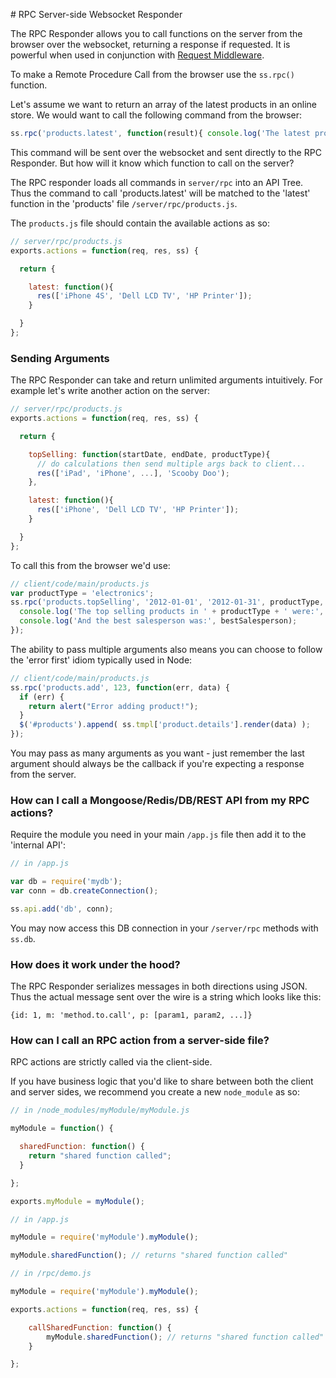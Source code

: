 # RPC Server-side Websocket Responder

The RPC Responder allows you to call functions on the server from the browser over the websocket, returning a response if requested. It is powerful when used in conjunction with [Request Middleware](https://github.com/socketstream/socketstream/blob/master/doc/guide/en/request_middleware.md).

To make a Remote Procedure Call from the browser use the `ss.rpc()` function.

Let's assume we want to return an array of the latest products in an online store. We would want to call the following command from the browser:

``` javascript
ss.rpc('products.latest', function(result){ console.log('The latest products are:', result); })
```

This command will be sent over the websocket and sent directly to the RPC Responder. But how will it know which function to call on the server?

The RPC responder loads all commands in `server/rpc` into an API Tree. Thus the command to call 'products.latest' will be matched to the 'latest' function in the 'products' file `/server/rpc/products.js`.

The `products.js` file should contain the available actions as so:

``` javascript
// server/rpc/products.js
exports.actions = function(req, res, ss) {

  return {

    latest: function(){
      res(['iPhone 4S', 'Dell LCD TV', 'HP Printer']);
    }

  }
};
```

### Sending Arguments

The RPC Responder can take and return unlimited arguments intuitively. For example let's write another action on the server:

``` javascript
// server/rpc/products.js
exports.actions = function(req, res, ss) {

  return {

    topSelling: function(startDate, endDate, productType){
      // do calculations then send multiple args back to client...
      res(['iPad', 'iPhone', ...], 'Scooby Doo');
    },

    latest: function(){
      res(['iPhone', 'Dell LCD TV', 'HP Printer']);
    }

  }
};
```

To call this from the browser we'd use:

``` javascript
// client/code/main/products.js
var productType = 'electronics';
ss.rpc('products.topSelling', '2012-01-01', '2012-01-31', productType, function(products, bestSalesperson) {
  console.log('The top selling products in ' + productType + ' were:', products);
  console.log('And the best salesperson was:', bestSalesperson);
});
```

The ability to pass multiple arguments also means you can choose to follow the 'error first' idiom typically used in Node:

``` javascript
// client/code/main/products.js
ss.rpc('products.add', 123, function(err, data) {
  if (err) {
    return alert("Error adding product!");
  }
  $('#products').append( ss.tmpl['product.details'].render(data) );
});
```

You may pass as many arguments as you want - just remember the last argument should always be the callback if you're expecting a response from the server.


### How can I call a Mongoose/Redis/DB/REST API from my RPC actions?

Require the module you need in your main `/app.js` file then add it to the 'internal API':

```javascript
// in /app.js

var db = require('mydb');
var conn = db.createConnection();

ss.api.add('db', conn);
```

You may now access this DB connection in your `/server/rpc` methods with `ss.db`.


### How does it work under the hood?

The RPC Responder serializes messages in both directions using JSON. Thus the actual message sent over the wire is a string which looks like this:

    {id: 1, m: 'method.to.call', p: [param1, param2, ...]}


### How can I call an RPC action from a server-side file?

RPC actions are strictly called via the client-side.

If you have business logic that you'd like to share between both the client and server sides, we recommend you create a new `node_module` as so:

```javascript
// in /node_modules/myModule/myModule.js

myModule = function() {

  sharedFunction: function() {
    return "shared function called";
  }

};

exports.myModule = myModule();
```

```javascript
// in /app.js

myModule = require('myModule').myModule();

myModule.sharedFunction(); // returns "shared function called"
```

```javascript
// in /rpc/demo.js

myModule = require('myModule').myModule();

exports.actions = function(req, res, ss) {

    callSharedFunction: function() {
        myModule.sharedFunction(); // returns "shared function called"
    }

};
```
